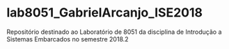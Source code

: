 # lab8051_GabrielArcanjo_ISE2018
Repositório destinado ao Laboratório de 8051 da disciplina de Introdução a Sistemas Embarcados no semestre 2018.2
